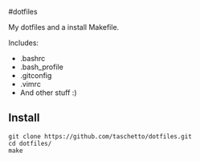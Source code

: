 #dotfiles

My dotfiles and a install Makefile.

Includes:

- .bashrc
- .bash_profile
- .gitconfig
- .vimrc
- And other stuff :)

## Install
    git clone https://github.com/taschetto/dotfiles.git
    cd dotfiles/
    make
    
